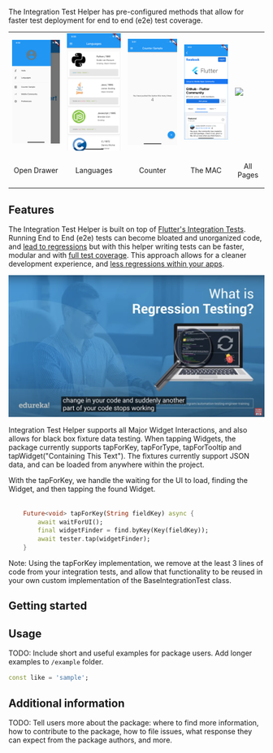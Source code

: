 The Integration Test Helper has pre-configured methods that allow for faster test deployment for end to end (e2e) test coverage.


<table border="0">
  <tr>
    <td><img width="140" src="https://raw.githubusercontent.com/the-mac/integration_test_helper/main/media/integration_test_0.png"></td>
    <td><img width="140" src="https://raw.githubusercontent.com/the-mac/integration_test_helper/main/media/integration_test_1.png"></td>
    <td><img width="140" src="https://raw.githubusercontent.com/the-mac/integration_test_helper/main/media/integration_test_2.png"></td>
    <td><img width="140" src="https://raw.githubusercontent.com/the-mac/integration_test_helper/main/media/integration_test_3.png"></td>
    <td><img width="140" src="https://raw.githubusercontent.com/the-mac/integration_test_helper/main/media/integration_test_helper.gif"></td>
  </tr>  
  <tr center>
    <td  align="center"><p>Open Drawer</p></td>
    <td  align="center"><p>Languages</p></td>
    <td  align="center"><p>Counter</p></td>
    <td  align="center"><p>The MAC</p></td>
    <td  align="center"><p>All Pages</p></td>
  </tr>   
</table>

## Features

The Integration Test Helper is built on top of [Flutter's Integration Tests](https://docs.flutter.dev/testing/integration-tests). Running End to End (e2e) tests can become bloated and unorganized code, and [lead to regressions](https://en.wikipedia.org/wiki/Software_regression) but with this helper writing tests can be faster, modular and with [full test coverage](https://www.simform.com/blog/test-coverage/). This approach allows for a cleaner development experience, and [less regressions within your apps](https://www.gratasoftware.com/what-is-regression-in-software-development/).

[![Regression Testing](https://raw.githubusercontent.com/the-mac/integration_test_helper/main/media/integration_test_4.png)](https://youtu.be/0wHKVXbsppw)

Integration Test Helper supports all Major Widget Interactions, and also allows for black box fixture data testing. When tapping Widgets, the package currently supports tapForKey, tapForType, tapForTooltip and tapWidget("Containing This Text"). The fixtures currently support JSON data, and can be loaded from anywhere within the project.

With the tapForKey, we handle the waiting for the UI to load, finding the Widget, and then tapping the found Widget.

```dart
    
    Future<void> tapForKey(String fieldKey) async {        
        await waitForUI();
        final widgetFinder = find.byKey(Key(fieldKey));
        await tester.tap(widgetFinder);
    }

```
Note: Using the tapForKey implementation, we remove at the least 3 lines of code from your integration tests, and allow that functionality to be reused in your own custom implementation of the BaseIntegrationTest class.

## Getting started


## Usage

TODO: Include short and useful examples for package users. Add longer examples
to `/example` folder. 

```dart
const like = 'sample';
```

## Additional information

TODO: Tell users more about the package: where to find more information, how to 
contribute to the package, how to file issues, what response they can expect 
from the package authors, and more.
